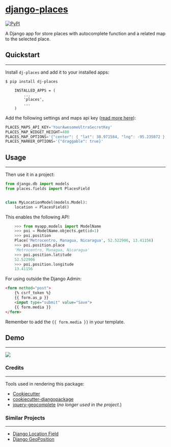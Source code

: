 # [django-places](https://pypi.org/project/dj-places/)

[![PyPI](https://badge.fury.io/py/dj-places.png)](https://badge.fury.io/py/dj-places)

A Django app for store places with autocomplete function and a related map to the selected place.

## Quickstart
----------

Install `dj-places` and add it to your installed apps:

```
$ pip install dj-places
```

```
    INSTALLED_APPS = (
    	...
    	'places',
    	...
    )
```

Add the following settings and maps api key ([read more here](https://developers.google.com/maps/documentation/javascript/reference/map)):

```python
PLACES_MAPS_API_KEY='YourAwesomeUltraSecretKey'
PLACES_MAP_WIDGET_HEIGHT=480
PLACES_MAP_OPTIONS='{"center": { "lat": 38.971584, "lng": -95.235072 }, "zoom": 10}'
PLACES_MARKER_OPTIONS='{"draggable": true}'
```

## Usage
--------

Then use it in a project:

```python
from django.db import models
from places.fields import PlacesField


class MyLocationModel(models.Model):
    location = PlacesField()

```

This enables the following API:

```python
    >>> from myapp.models import ModelName
    >>> poi = ModelName.objects.get(id=1)
    >>> poi.position
    Place('Metrocentro, Managua, Nicaragua', 52.522906, 13.41156)
    >>> poi.position.place
    'Metrocentro, Managua, Nicaragua'
    >>> poi.position.latitude
    52.522906
    >>> poi.position.longitude
    13.41156
```

For using outside the Django Admin:

```html
<form method="post">
    {% csrf_token %}
    {{ form.as_p }}
    <input type="submit" value="Save">
    {{ form.media }}
</form>
```
Remember to add the `{{ form.media }}` in your template.

## Demo
------

![](http://g.recordit.co/LheQH0HDMR.gif)

### Credits
---------

Tools used in rendering this package:

*  [Cookiecutter](https://github.com/audreyr/cookiecutter)
*  [cookiecutter-djangopackage](https://github.com/pydanny/cookiecutter-djangopackage)
*  [jquery-geocomplete](https://github.com/ubilabs/geocomplete) (_no longer used in the project._)

### Similar Projects
------------

*  [Django Location Field](https://github.com/caioariede/django-location-field)
*  [Django GeoPosition](https://github.com/philippbosch/django-geoposition)

